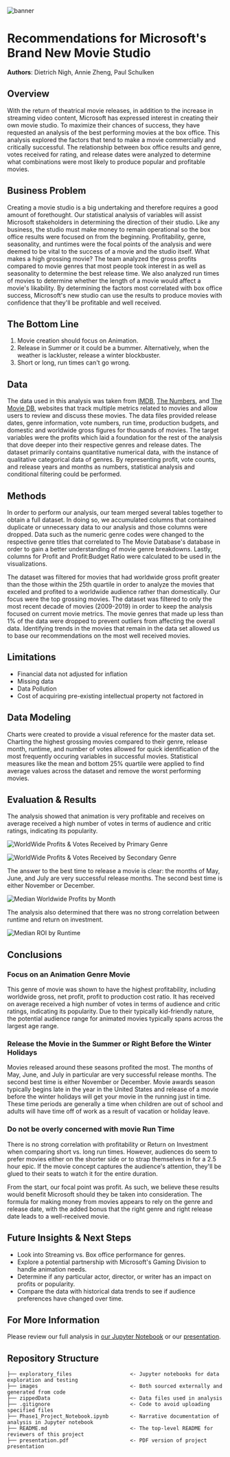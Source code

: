 ![banner](./images/MovieBanner.jpg)

# Recommendations for Microsoft's Brand New Movie Studio

**Authors**: Dietrich Nigh, Annie Zheng, Paul Schulken

## Overview

With the return of theatrical movie releases, in addition to the increase in streaming video content, Microsoft has expressed interest in creating their own movie studio. To maximize their chances of success, they have requested an analysis of the best performing movies at the box office. This analysis explored the factors that tend to make a movie commercially and critically successful. The relationship between box office results and genre, votes received for rating, and release dates were analyzed to determine what combinations were most likely to produce popular and profitable movies.

## Business Problem

Creating a movie studio is a big undertaking and therefore requires a good amount of forethought. Our statistical analysis of variables will assist Microsoft stakeholders in determining the direction of their studio. Like any business, the studio must make money to remain operational so the box office results were focused on from the beginning. Profitability, genre, seasonality, and runtimes were the focal points of the analysis and were deemed to be vital to the success of a movie and the studio itself. What makes a high grossing movie? The team analyzed the gross profits compared to movie genres that most people took interest in as well as seasonality to determine the best release time. We also analyzed run times of movies to determine whether the length of a movie would affect a movie's likability. By determining the factors most correlated with box office success, Microsoft's new studio can use the results to produce movies with confidence that they'll be profitable and well received.

## The Bottom Line

1. Movie creation should focus on Animation.
2. Release in Summer or it could be a bummer. Alternatively, when the weather is lackluster, release a winter blockbuster.
3. Short or long, run times can't go wrong.

## Data

The data used in this analysis was taken from [IMDB](https://www.imdb.com/), [The Numbers](https://www.the-numbers.com/), and [The Movie DB](https://www.themoviedb.org/?language=en-US), websites that track multiple metrics related to movies and allow users to review and discuss these movies. The data files provided release dates, genre information, vote numbers, run time, production budgets, and domestic and worldwide gross figures for thousands of movies. The target variables were the profits which laid a foundation for the rest of the analysis that dove deeper into their respective genres and release dates. The dataset primarily contains quantitative numerical data, with the instance of qualitative categorical data of genres. By representing profit, vote counts, and release years and months as numbers, statistical analysis and conditional filtering could be performed.

## Methods

In order to perform our analysis, our team merged several tables together to obtain a full dataset. In doing so, we accumulated columns that contained duplicate or unnecessary data to our analysis and those columns were dropped. Data such as the numeric genre codes were changed to the respective genre titles that correlated to The Movie Database's database in order to gain a better understanding of movie genre breakdowns. Lastly, columns for Profit and Profit:Budget Ratio were calculated to be used in the visualizations.

The dataset was filtered for movies that had worldwide gross profit greater than the those within the 25th quartile in order to analyze the movies that exceled and profited to a worldwide audience rather than domestically. Our focus were the top grossing movies. The dataset was filtered to only the most recent decade of movies (2009-2019) in order to keep the analysis focused on current movie metrics. The movie genres that made up less than 1% of the data were dropped to prevent outliers from affecting the overall data. Identifying trends in the movies that remain in the data set allowed us to base our recommendations on the most well received movies.

## Limitations

 - Financial data not adjusted for inflation
 - Missing data
 - Data Pollution
 - Cost of acquiring pre-existing intellectual property not factored in

## Data Modeling

Charts were created to provide a visual reference for the master data set. Charting the highest grossing movies compared to their genre, release month, runtime, and number of votes allowed for quick identification of the most frequently occuring variables in successful movies. Statistical measures like the mean and bottom 25% quartile were applied to find average values across the dataset and remove the worst performing movies.

## Evaluation & Results

The analysis showed that animation is very profitable and receives on average received a high number of votes in terms of audience and critic ratings, indicating its popularity.

![WorldWide Profits & Votes Received by Primary Genre](./images/wwprofits_votes_primary_genre.png)

![WorldWide Profits & Votes Received by Secondary Genre](./images/wwprofits_votes_secondary_genre.png)

The answer to the best time to release a movie is clear: the months of May, June, and July are very successful release months. The second best time is either November or December.

![Median Worldwide Profits by Month](./images/median_profit_month.png)

The analysis also determined that there was no strong correlation between runtime and return on investment.

![Median ROI by Runtime](./images/median_roi_runtime.png)

## Conclusions

### Focus on an Animation Genre Movie

This genre of movie was shown to have the highest profitability, including worldwide gross, net profit, profit to production cost ratio. It has received on average received a high number of votes in terms of audience and critic ratings, indicating its popularity. Due to their typically kid-friendly nature, the potential audience range for animated movies typically spans across the largest age range.

### Release the Movie in the Summer or Right Before the Winter Holidays

Movies released around these seasons profited the most. The months of May, June, and July in particular are very successful release months. The second best time is either November or December. Movie awards season typically begins late in the year in the United States and release of a movie before the winter holidays will get your movie in the running just in time. These time periods are generally a time when children are out of school and adults will have time off of work as a result of vacation or holiday leave.

### Do not be overly concerned with movie Run Time

There is no strong correlation with profitability or Return on Investment when comparing short vs. long run times. However, audiences do seem to prefer movies either on the shorter side or to strap themselves in for a 2.5 hour epic. If the movie concept captures the audience's attention, they'll be glued to their seats to watch it for the entire duration.

From the start, our focal point was profit. As such, we believe these results would benefit Microsoft should they be taken into consideration. The formula for making money from movies appears to rely on the genre and release date, with the added bonus that the right genre and right release date leads to a well-received movie.

## Future Insights & Next Steps

 - Look into Streaming vs. Box office performance for genres.
 - Explore a potential partnership with Microsoft's Gaming Division to handle animation needs.
 - Determine if any particular actor, director, or writer has an impact on profits or popularity.
 - Compare the data with historical data trends to see if audience preferences have changed over time.

## For More Information

Please review our full analysis in [our Jupyter Notebook](./Phase1_Project_Notebook.ipynb) or our [presentation](./presentation.pdf).

## Repository Structure

```
├── exploratory_files                   <- Jupyter notebooks for data exploration and testing
├── images                              <- Both sourced externally and generated from code
├── zippedData                          <- Data files used in analysis
├── .gitignore                          <- Code to avoid uploading specified files
├── Phase1_Project_Notebook.ipynb       <- Narrative documentation of analysis in Jupyter notebook
├── README.md                           <- The top-level README for reviewers of this project
├── presentation.pdf                    <- PDF version of project presentation
```